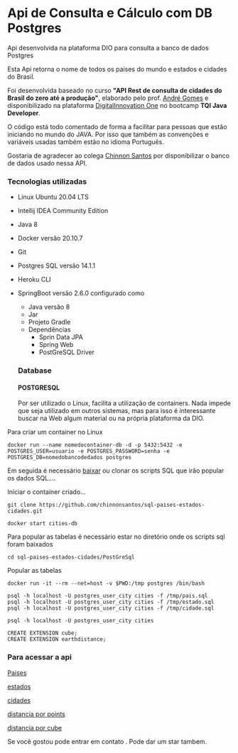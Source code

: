 # Api de Consulta e Cálculo com DB Postgres
Api desenvolvida na plataforma DIO para consulta a banco de dados Postgres 

Esta Api retorna o nome de todos os países do mundo e estados e cidades do Brasil. 

Foi desenvolvida baseado no curso 
**"API Rest de consulta de cidades do Brasil do zero até a produção"**, elaborado pelo prof. [André Gomes](https://github.com/andrelugomes) 
e disponibilizado na plataforma [DigitalInnovation One](https://digitalinnovation.one/) no bootcamp **TQI Java Developer**.

O código está todo comentado de forma a facilitar para pessoas que estão iniciando no mundo do JAVA. Por isso que também as convenções e variáveis
usadas também estão no idioma Português. 


Gostaria de agradecer ao colega [Chinnon Santos](https://github.com/chinnonsantos) por disponibilizar o banco de dados usado nessa API.

### Tecnologias utilizadas
* Linux Ubuntu 20.04 LTS
* Intellij IDEA Community Edition
* Java 8
* Docker versão 20.10.7
* Git
* Postgres SQL versão 14.1.1
* Heroku CLI
* SpringBoot versão 2.6.0 configurado como 
  - Java versão 8
  - Jar
  - Projeto Gradle
  - Dependências
    - Sprin Data JPA
    - Spring Web
    - PostGreSQL Driver
    
  ### Database   
  #### POSTGRESQL
   Por ser utilizado o Linux, facilita a utilização de containers. Nada impede que seja utilizado em outros sistemas, mas para isso é interessante
  buscar na Web algum material ou na própria plataforma da DIO.
  
Para criar um container no Linux 
```
docker run --name nomedocontainer-db -d -p 5432:5432 -e POSTGRES_USER=usuario -e POSTGRES_PASSWORD=senha -e POSTGRES_DB=nomedobancodedados postgres
```
Em seguida é necessário [baixar](https://github.com/chinnonsantos/sql-paises-estados-cidades/tree/master/PostgreSQL) ou clonar os scripts SQL que irão popular os dados SQL....

Iniciar o container criado...

```
git clone https://github.com/chinnonsantos/sql-paises-estados-cidades.git

docker start cities-db
```
Para popular as tabelas é necessário estar no diretório onde os scripts sql foram baixados
```
cd sql-paises-estados-cidades/PostGreSql
```
Popular as tabelas

```
docker run -it --rm --net=host -v $PWD:/tmp postgres /bin/bash

psql -h localhost -U postgres_user_city cities -f /tmp/pais.sql
psql -h localhost -U postgres_user_city cities -f /tmp/estado.sql
psql -h localhost -U postgres_user_city cities -f /tmp/cidade.sql

psql -h localhost -U postgres_user_city cities

CREATE EXTENSION cube;
CREATE EXTENSION earthdistance;

```

### Para acessar a api
[Paises](https://apicidades-dio.herokuapp.com/paises)

[estados](https://apicidades-dio.herokuapp.com/estados)

[cidades](https://apicidades-dio.herokuapp.com/cidades)

[distancia por points](https://apicidades-dio.herokuapp.com/distancia/points?from=4929&to=499)

[distancia por cube](https://apicidades-dio.herokuapp.com/distancia/cube?from=4929&to=499)



Se você gostou pode entrar em contato . Pode dar um star tambem.

